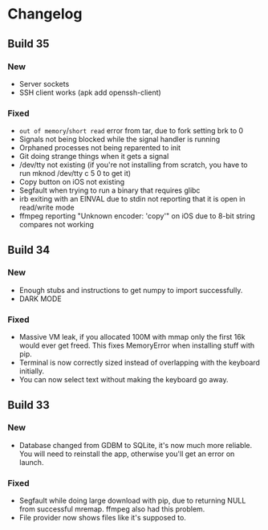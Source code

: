 # Changelog

## Build 35
### New
- Server sockets
- SSH client works (apk add openssh-client)
### Fixed
- `out of memory`/`short read` error from tar, due to fork setting brk to 0
- Signals not being blocked while the signal handler is running
- Orphaned processes not being reparented to init
- Git doing strange things when it gets a signal
- /dev/tty not existing (if you're not installing from scratch, you have to run mknod /dev/tty c 5 0 to get it)
- Copy button on iOS not existing
- Segfault when trying to run a binary that requires glibc
- irb exiting with an EINVAL due to stdin not reporting that it is open in read/write mode
- ffmpeg reporting "Unknown encoder: 'copy'" on iOS due to 8-bit string compares not working

## Build 34
### New
- Enough stubs and instructions to get numpy to import successfully.
- DARK MODE
### Fixed
- Massive VM leak, if you allocated 100M with mmap only the first 16k would ever get freed. This fixes MemoryError when installing stuff with pip.
- Terminal is now correctly sized instead of overlapping with the keyboard initially.
- You can now select text without making the keyboard go away.

## Build 33
### New
- Database changed from GDBM to SQLite, it's now much more reliable. You will need to reinstall the app, otherwise you'll get an error on launch.
### Fixed
- Segfault while doing large download with pip, due to returning NULL from successful mremap. ffmpeg also had this problem.
- File provider now shows files like it's supposed to.
